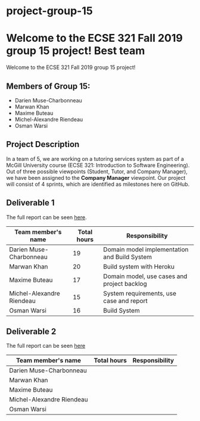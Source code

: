 # project-group-15

Welcome to the ECSE 321 Fall 2019 group 15 project! Best team 
=========
Welcome to the ECSE 321 Fall 2019 group 15 project! 


## Members of Group 15:
* Darien Muse-Charbonneau
* Marwan Khan
* Maxime Buteau
* Michel-Alexandre Riendeau
* Osman Warsi

## Project Description
In a team of 5, we are working on a tutoring services system as part of a McGill University course (ECSE 321: Introduction to Software Engineering).
Out of three possible viewpoints (Student, Tutor, and Company Manager), we have been assigned to the **Company Manager** viewpoint.
Our project will consist of 4 sprints, which are identified as milestones here on GitHub.

## Deliverable 1

The full report can be seen [here](https://github.com/McGill-ECSE321-Fall2019/project-group-15/wiki/Deliverable-1-Report).

Team member's name |Total hours |Responsibility         |
|-------------------|------------|-----------------------|
|Darien Muse-Charbonneau        |    19      |         Domain model implementation and Build System               |
|Marwan Khan         |    20      |         Build system with Heroku              |
|Maxime Buteau           |    17      |         Domain model, use cases and project backlog              |
|Michel-Alexandre Riendeau      |    15      |         System requirements, use case and report             |
|Osman Warsi      |    16      |         Build System             |

## Deliverable 2

The full report can be seen [here](https://github.com/McGill-ECSE321-Fall2019/project-group-15/wiki/Meeting-Notes-%232)

Team member's name |Total hours |Responsibility         |
|-------------------|------------|-----------------------|
|Darien Muse-Charbonneau        |          |                        |
|Marwan Khan         |          |                       |
|Maxime Buteau           |          |                       |
|Michel-Alexandre Riendeau      |          |                      |
|Osman Warsi      |          |                      |
